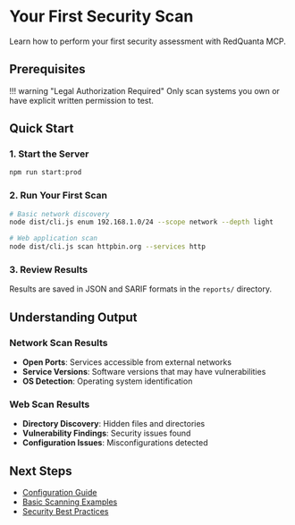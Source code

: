 # Your First Security Scan

Learn how to perform your first security assessment with RedQuanta MCP.

## Prerequisites

!!! warning "Legal Authorization Required"
    Only scan systems you own or have explicit written permission to test.

## Quick Start

### 1. Start the Server
```bash
npm run start:prod
```

### 2. Run Your First Scan
```bash
# Basic network discovery
node dist/cli.js enum 192.168.1.0/24 --scope network --depth light

# Web application scan
node dist/cli.js scan httpbin.org --services http
```

### 3. Review Results
Results are saved in JSON and SARIF formats in the `reports/` directory.

## Understanding Output

### Network Scan Results
- **Open Ports**: Services accessible from external networks
- **Service Versions**: Software versions that may have vulnerabilities
- **OS Detection**: Operating system identification

### Web Scan Results
- **Directory Discovery**: Hidden files and directories
- **Vulnerability Findings**: Security issues found
- **Configuration Issues**: Misconfigurations detected

## Next Steps

- [Configuration Guide](configuration.md)
- [Basic Scanning Examples](../examples/basic-scanning.md)
- [Security Best Practices](../security/legal-ethics.md) 